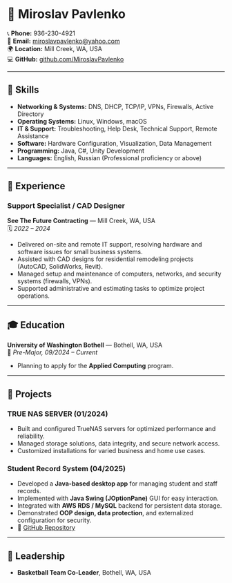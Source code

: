 # 💼 Miroslav Pavlenko

📞 **Phone:** 936-230-4921  
📧 **Email:** [miroslavpavlenko@yahoo.com](mailto:miroslavpavlenko@yahoo.com)  
🌍 **Location:** Mill Creek, WA, USA  
💻 **GitHub:** [github.com/MiroslavPavlenko](https://github.com/MiroslavPavlenko)

---

## 🧠 Skills

- **Networking & Systems:** DNS, DHCP, TCP/IP, VPNs, Firewalls, Active Directory  
- **Operating Systems:** Linux, Windows, macOS  
- **IT & Support:** Troubleshooting, Help Desk, Technical Support, Remote Assistance  
- **Software:** Hardware Configuration, Visualization, Data Management  
- **Programming:** Java, C#, Unity Development  
- **Languages:** English, Russian (Professional proficiency or above)

---

## 💼 Experience

### **Support Specialist / CAD Designer**  
**See The Future Contracting** — Mill Creek, WA, USA  
🗓 *2022 – 2024*

- Delivered on-site and remote IT support, resolving hardware and software issues for small business systems.  
- Assisted with CAD designs for residential remodeling projects (AutoCAD, SolidWorks, Revit).  
- Managed setup and maintenance of computers, networks, and security systems (firewalls, VPNs).  
- Supported administrative and estimating tasks to optimize project operations.  

---

## 🎓 Education

**University of Washington Bothell** — Bothell, WA, USA  
📘 *Pre-Major, 09/2024 – Current*  
- Planning to apply for the **Applied Computing** program.  

---

## 🚀 Projects

### **TRUE NAS SERVER (01/2024)**  
- Built and configured TrueNAS servers for optimized performance and reliability.  
- Managed storage solutions, data integrity, and secure network access.  
- Customized installations for varied business and home use cases.  

### **Student Record System (04/2025)**  
- Developed a **Java-based desktop app** for managing student and staff records.  
- Implemented with **Java Swing (JOptionPane)** GUI for easy interaction.  
- Integrated with **AWS RDS / MySQL** backend for persistent data storage.  
- Demonstrated **OOP design, data protection**, and externalized configuration for security.  
- 🔗 [GitHub Repository](https://github.com/MiroslavPavlenko/student-record-system)

---

## 🏀 Leadership

- **Basketball Team Co-Leader**, Bothell, WA, USA  
